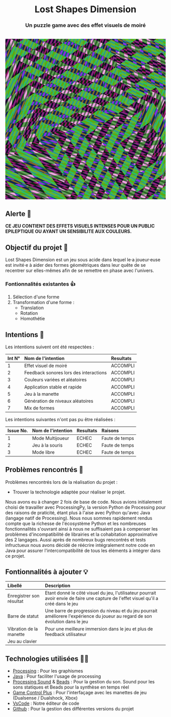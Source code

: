 <div align="center">
  <h1 align="center">
        Lost Shapes Dimension
  </h1>

  <h3 align="center">Un puzzle game avec des effet visuels de moiré</h3>
</div>

<br/>

<div align="center">
  <img src="captures/capture05.PNG" />
</div>

## Alerte 🚨
**CE JEU CONTIENT DES EFFETS VISUELS INTENSES POUR UN PUBLIC EPILEPTIQUE OU AYANT UN SENSIBILITE AUX COULEURS.**

## Objectif du projet 🎯
Lost Shapes Dimension est un jeu sous acide dans lequel le·a joueur·euse est invité·e à aider des formes géométriques dans leur quête de se recentrer sur elles-mêmes afin de se remettre en phase avec l'univers. 


### Fontionnalités existantes 👍

1. Sélection d'une forme
2. Transformation d'une forme :
    - Translation
    - Rotation
    - Homothétie

## Intentions 📑

Les intentions suivent ont été respectées : 

|  Int N°  | Nom de l'intention                               |   Resultats    |
|:---------|:-------------------------------------------------|:---------------|
|    1     |  Effet visuel de moiré                           |    ACCOMPLI    |
|    2     |  Feedback sonores lors des interactions          |    ACCOMPLI    |
|    3     |  Couleurs variées et aléatoires                  |    ACCOMPLI    |
|    4     |  Application stable et rapide                    |    ACCOMPLI    |
|    5     |  Jeu à la manette                                |    ACCOMPLI    |
|    6     |  Génération de niveaux aléatoires                |    ACCOMPLI    |
|    7     |  Mix de formes                                   |    ACCOMPLI    |


Les intentions suivantes n'ont pas pu être réalisées :

| Issue No. | Nom de l'intention                               | Resultats |  Raisons                |
|:----------|:-------------------------------------------------|:----------|:------------------------|
|     1     |  Mode Multijoueur                                |  ECHEC    | Faute de temps          |
|     2     |  Jeu à la souris                                 |  ECHEC    | Faute de temps          |
|     3     |  Mode libre                                      |  ECHEC    | Faute de temps          |


## Problèmes rencontrés 🤕

Problèmes rencontrés lors de la réalisation du projet :

- Trouver la technologie adaptée pour réaliser le projet.

Nous avons eu à changer 2 fois de base de code. Nous avions initialement choisi de travailler avec ProcessingPy, la version Python de Processing pour des raisons de praticité, étant plus à l'aise avec Python qu'avec Java (langage natif de Processing). Nous nous sommes rapidement rendus compte que la richesse de l'écosystème Python et les nombreuses fonctionnalités s'ouvrant ainsi à nous ne suffisaient pas à compenser les problèmes d'incompatibilité de librairies et la cohabitation approximative des 2 langages.
Aussi après de nombreux bugs rencontrés et tests infructueux nous avons décidé de réécrire intégralement notre code en Java pour assurer l'intercompatibilité de tous les éléments à intégrer dans ce projet.

## Fontionnalités à ajouter 💡

|        Libellé             | Description |
|:---------------------------|:------------|
| Enregistrer son résultat   | Etant donné le côté visuel du jeu, l'utilisateur pourrait avoir envie de faire une capture de l'effet visuel qu'il a créé dans le jeu |
| Barre de statut            | Une barre de progression du niveau et du jeu pourrait améliorere l'expérience du joueur au regard de son évolution dans le jeu  |
| Vibration de la manette    | Pour une meilleure immersion dans le jeu et plus de feedback utilisateur |
| Jeu au clavier             |             |

## Technologies utilisées 👨‍💻

- [Processing](https://processing.org/) : Pour les graphismes
- [Java](https://fr.wikipedia.org/wiki/Java_(langage)) : Pour faciliter l'usage de processing
- [Processing Sound](https://processing.org/reference/libraries/sound/index.html) & [Beads](http://www.beadsproject.net/) : Pour la gestion du son. Sound pour les sons statiques et Beads pour la synthèse en temps réel
- [Game Control Plus](http://lagers.org.uk/gamecontrol/) : Pour l'interfaçage avec les manettes de jeu (Dualsense / Dualshock, Xbox)
- [VsCode]() : Notre éditeur de code
- [Github]() : Pour la gestion des différentes versions du projet

